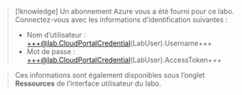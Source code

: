 > [!knowledge] Un abonnement Azure vous a été fourni pour ce labo. Connectez-vous avec les informations d’identification suivantes :
> - Nom d’utilisateur : +++@lab.CloudPortalCredential(LabUser).Username+++
> - Mot de passe : +++@lab.CloudPortalCredential(LabUser).AccessToken+++
>

> Ces informations sont également disponibles sous l’onglet **Ressources** de l’interface utilisateur du labo.
